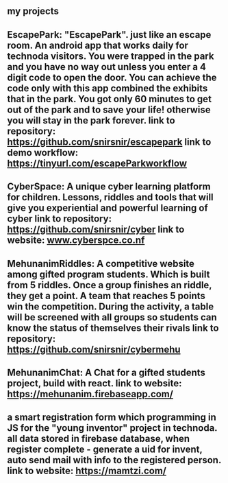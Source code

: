 my projects
------------------
EscapePark: 
"EscapePark". just like an escape room.
An android app that works daily for technoda visitors.
You were trapped in the park and you have no way out
unless you enter a 4 digit code to open the door.
You can achieve the code only with this app 
combined the exhibits that in the park.
You got only 60 minutes to get out of the park and to save your life!
otherwise you will stay in the park forever.
link to repository: 
https://github.com/snirsnir/escapepark
link to demo workflow: 
https://tinyurl.com/escapeParkworkflow
------------------
CyberSpace:
A unique cyber learning platform for children.
Lessons, riddles and tools that will give you experiential and powerful learning of cyber
link to repository: 
https://github.com/snirsnir/cyber
link to website: 
www.cyberspce.co.nf
------------------
MehunanimRiddles:
A competitive website among gifted program students. Which is built from 5 riddles. Once a group finishes an riddle, they get a point. A team that reaches 5 points win the competition.
During the activity, a table will be screened with all groups so students can know the status of themselves  their rivals
link to repository: 
https://github.com/snirsnir/cybermehu
------------------
MehunanimChat:
A Chat for a gifted students project, build with react. 
link to website: 
https://mehunanim.firebaseapp.com/
------------------
a smart registration form which programming in JS for the "young inventor" project in technoda.
all data stored in firebase database, when register complete - generate a uid for invent,
auto send mail with info to the registered person. 
link to website: 
https://mamtzi.com/
------------------
